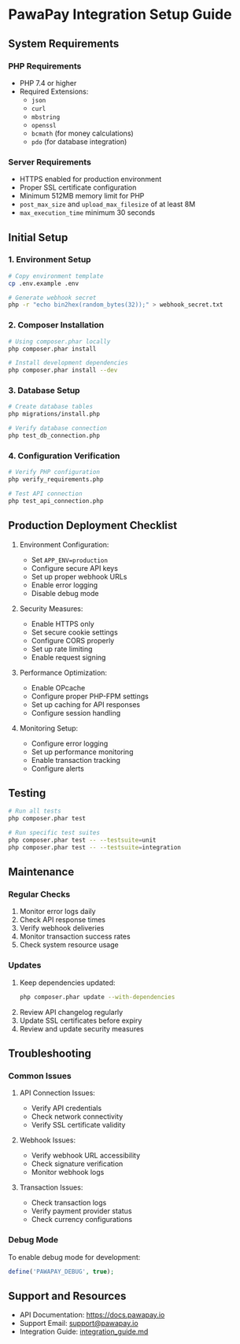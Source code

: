 # PawaPay Integration Setup Guide

## System Requirements

### PHP Requirements
- PHP 7.4 or higher
- Required Extensions:
  - `json`
  - `curl`
  - `mbstring`
  - `openssl`
  - `bcmath` (for money calculations)
  - `pdo` (for database integration)

### Server Requirements
- HTTPS enabled for production environment
- Proper SSL certificate configuration
- Minimum 512MB memory limit for PHP
- `post_max_size` and `upload_max_filesize` of at least 8M
- `max_execution_time` minimum 30 seconds

## Initial Setup

### 1. Environment Setup
```bash
# Copy environment template
cp .env.example .env

# Generate webhook secret
php -r "echo bin2hex(random_bytes(32));" > webhook_secret.txt
```

### 2. Composer Installation
```bash
# Using composer.phar locally
php composer.phar install

# Install development dependencies
php composer.phar install --dev
```

### 3. Database Setup
```bash
# Create database tables
php migrations/install.php

# Verify database connection
php test_db_connection.php
```

### 4. Configuration Verification
```bash
# Verify PHP configuration
php verify_requirements.php

# Test API connection
php test_api_connection.php
```

## Production Deployment Checklist

1. Environment Configuration:
   - Set `APP_ENV=production`
   - Configure secure API keys
   - Set up proper webhook URLs
   - Enable error logging
   - Disable debug mode

2. Security Measures:
   - Enable HTTPS only
   - Set secure cookie settings
   - Configure CORS properly
   - Set up rate limiting
   - Enable request signing

3. Performance Optimization:
   - Enable OPcache
   - Configure proper PHP-FPM settings
   - Set up caching for API responses
   - Configure session handling

4. Monitoring Setup:
   - Configure error logging
   - Set up performance monitoring
   - Enable transaction tracking
   - Configure alerts

## Testing

```bash
# Run all tests
php composer.phar test

# Run specific test suites
php composer.phar test -- --testsuite=unit
php composer.phar test -- --testsuite=integration
```

## Maintenance

### Regular Checks
1. Monitor error logs daily
2. Check API response times
3. Verify webhook deliveries
4. Monitor transaction success rates
5. Check system resource usage

### Updates
1. Keep dependencies updated:
   ```bash
   php composer.phar update --with-dependencies
   ```
2. Review API changelog regularly
3. Update SSL certificates before expiry
4. Review and update security measures

## Troubleshooting

### Common Issues
1. API Connection Issues:
   - Verify API credentials
   - Check network connectivity
   - Verify SSL certificate validity

2. Webhook Issues:
   - Verify webhook URL accessibility
   - Check signature verification
   - Monitor webhook logs

3. Transaction Issues:
   - Check transaction logs
   - Verify payment provider status
   - Check currency configurations

### Debug Mode
To enable debug mode for development:
```php
define('PAWAPAY_DEBUG', true);
```

## Support and Resources
- API Documentation: https://docs.pawapay.io
- Support Email: support@pawapay.io
- Integration Guide: [integration_guide.md](./docs/integration_guide.md)